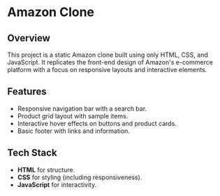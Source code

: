 # Amazon Clone

## Overview
This project is a static Amazon clone built using only HTML, CSS, and JavaScript. It replicates the front-end design of Amazon's e-commerce platform with a focus on responsive layouts and interactive elements.

## Features
- Responsive navigation bar with a search bar.
- Product grid layout with sample items.
- Interactive hover effects on buttons and product cards.
- Basic footer with links and information.

## Tech Stack
- **HTML** for structure.
- **CSS** for styling (including responsiveness).
- **JavaScript** for interactivity.

